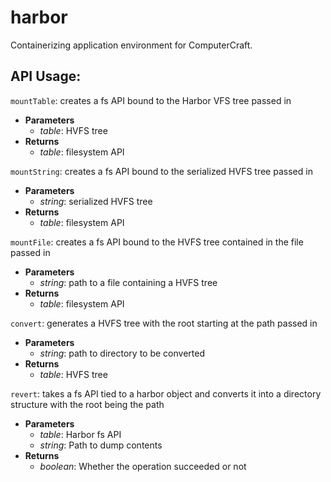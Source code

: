 # harbor
Containerizing application environment for ComputerCraft. 

## API Usage: 
`mountTable`: creates a fs API bound to the Harbor VFS tree passed in
- **Parameters**
  - _table_: HVFS tree
- **Returns**
  - _table_: filesystem API

`mountString`: creates a fs API bound to the serialized HVFS tree passed in
- **Parameters**
  - _string_: serialized HVFS tree
- **Returns**
  - _table_: filesystem API

`mountFile`: creates a fs API bound to the HVFS tree contained in the file passed in
- **Parameters**
  - _string_: path to a file containing a HVFS tree
- **Returns**
  - _table_: filesystem API

`convert`: generates a HVFS tree with the root starting at the path passed in
- **Parameters**
  - _string_: path to directory to be converted
- **Returns**
  - _table_: HVFS tree

`revert`: takes a fs API tied to a harbor object and converts it into a directory structure with the root being the path
- **Parameters**
  - _table_: Harbor fs API
  - _string_: Path to dump contents
- **Returns**
  - _boolean_: Whether the operation succeeded or not